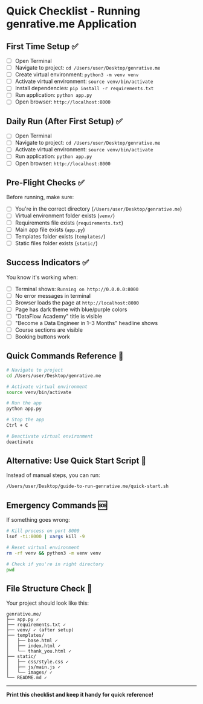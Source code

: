 # Quick Checklist - Running genrative.me Application

## First Time Setup ✅

- [ ] Open Terminal
- [ ] Navigate to project: `cd /Users/user/Desktop/genrative.me`
- [ ] Create virtual environment: `python3 -m venv venv`
- [ ] Activate virtual environment: `source venv/bin/activate`
- [ ] Install dependencies: `pip install -r requirements.txt`
- [ ] Run application: `python app.py`
- [ ] Open browser: `http://localhost:8000`

## Daily Run (After First Setup) ✅

- [ ] Open Terminal
- [ ] Navigate to project: `cd /Users/user/Desktop/genrative.me`
- [ ] Activate virtual environment: `source venv/bin/activate`
- [ ] Run application: `python app.py`
- [ ] Open browser: `http://localhost:8000`

## Pre-Flight Checks ✅

Before running, make sure:
- [ ] You're in the correct directory (`/Users/user/Desktop/genrative.me`)
- [ ] Virtual environment folder exists (`venv/`)
- [ ] Requirements file exists (`requirements.txt`)
- [ ] Main app file exists (`app.py`)
- [ ] Templates folder exists (`templates/`)
- [ ] Static files folder exists (`static/`)

## Success Indicators ✅

You know it's working when:
- [ ] Terminal shows: `Running on http://0.0.0.0:8000`
- [ ] No error messages in terminal
- [ ] Browser loads the page at `http://localhost:8000`
- [ ] Page has dark theme with blue/purple colors
- [ ] "DataFlow Academy" title is visible
- [ ] "Become a Data Engineer in 1–3 Months" headline shows
- [ ] Course sections are visible
- [ ] Booking buttons work

## Quick Commands Reference 📝

```bash
# Navigate to project
cd /Users/user/Desktop/genrative.me

# Activate virtual environment
source venv/bin/activate

# Run the app
python app.py

# Stop the app
Ctrl + C

# Deactivate virtual environment
deactivate
```

## Alternative: Use Quick Start Script 🚀

Instead of manual steps, you can run:
```bash
/Users/user/Desktop/guide-to-run-genrative.me/quick-start.sh
```

## Emergency Commands 🆘

If something goes wrong:
```bash
# Kill process on port 8000
lsof -ti:8000 | xargs kill -9

# Reset virtual environment
rm -rf venv && python3 -m venv venv

# Check if you're in right directory
pwd
```

## File Structure Check 📁

Your project should look like this:
```
genrative.me/
├── app.py ✓
├── requirements.txt ✓
├── venv/ ✓ (after setup)
├── templates/
│   ├── base.html ✓
│   ├── index.html ✓
│   └── thank_you.html ✓
├── static/
│   ├── css/style.css ✓
│   ├── js/main.js ✓
│   └── images/ ✓
└── README.md ✓
```

---

**Print this checklist and keep it handy for quick reference!**
